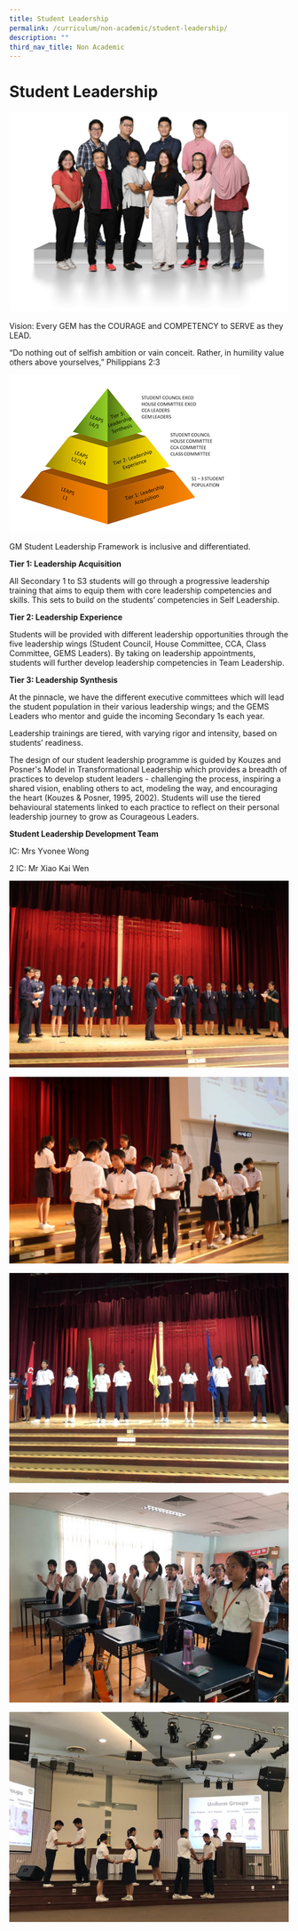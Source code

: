 ```yaml
---
title: Student Leadership
permalink: /curriculum/non-academic/student-leadership/
description: ""
third_nav_title: Non Academic
---
```

# **Student Leadership**

![](/images/Student-Leadership-Development-2048x1463.jpg)

Vision: Every GEM has the COURAGE and COMPETENCY to SERVE as they LEAD. 

“Do nothing out of selfish ambition or vain conceit. Rather, in humility value others above yourselves,” Philippians 2:3

![](/images/b28.png)

GM Student Leadership Framework is inclusive and differentiated.

**Tier 1: Leadership Acquisition**

All Secondary 1 to S3 students will go through a progressive leadership training that aims to equip them with core leadership competencies and skills. This sets to build on the students’ competencies in Self Leadership.

**Tier 2: Leadership Experience**

Students will be provided with different leadership opportunities through the five leadership wings (Student Council, House Committee, CCA, Class Committee, GEMS Leaders). By taking on leadership appointments, students will further develop leadership competencies in Team Leadership.

**Tier 3: Leadership Synthesis**

At the pinnacle, we have the different executive committees which will lead the student population in their various leadership wings; and the GEMS Leaders who mentor and guide the incoming Secondary 1s each year.

Leadership trainings are tiered, with varying rigor and intensity, based on students’ readiness.

The design of our student leadership programme is guided by Kouzes and Posner's Model in Transformational Leadership which provides a breadth of practices to develop student leaders - challenging the process, inspiring a shared vision, enabling others to act, modeling the way, and encouraging the heart (Kouzes & Posner, 1995, 2002). Students will use the tiered behavioural statements linked to each practice to reflect on their personal leadership journey to grow as Courageous Leaders.


**Student Leadership Development Team**

IC: Mrs Yvonee Wong

2 IC: Mr Xiao Kai Wen


![](/images/SLI1-1-1024x683.jpg)

![](/images/SLI2-1-1024x683.jpg)

![](/images/SLI3-1-1024x768.jpg)

![](/images/SLI4-1.jpg)

![](/images/SLI5-1.jpg)